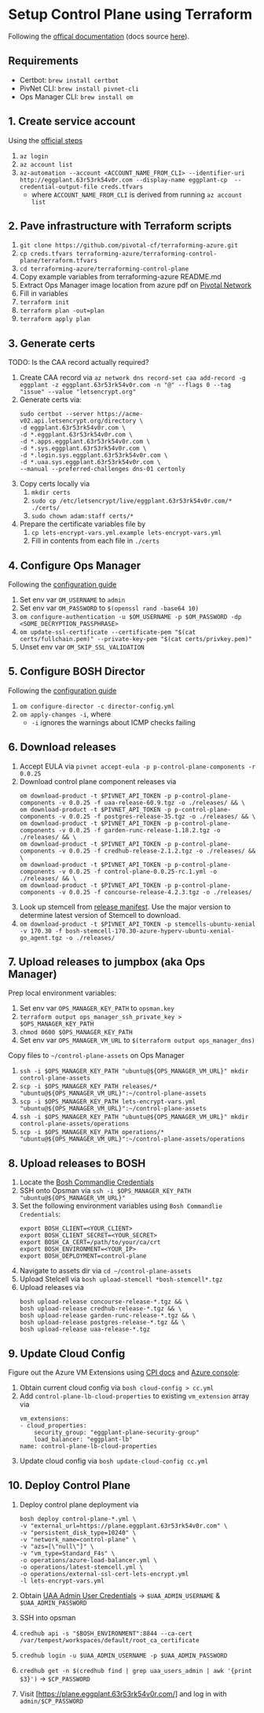 # Setup Control Plane using Terraform

Following the [offical documentation](https://control-plane-docs.cfapps.io/guide.html) (docs source [here](https://github.com/pivotal/control-plane-docs/)).

## Requirements

- Certbot: `brew install certbot`
- PivNet CLI: `brew install pivnet-cli`
- Ops Manager CLI: `brew install om`

## 1. Create service account

Using the [official steps](https://github.com/genevieve/az-automation)

1. `az login`
1. `az account list`
1. `az-automation --account <ACCOUNT_NAME_FROM_CLI> --identifier-uri http://eggplant.63r53rk54v0r.com --display-name eggplant-cp  --credential-output-file creds.tfvars`
    - where `ACCOUNT_NAME_FROM_CLI` is derived from running `az account list`

## 2. Pave infrastructure with Terraform scripts

1. `git clone https://github.com/pivotal-cf/terraforming-azure.git`
1. `cp creds.tfvars terraforming-azure/terraforming-control-plane/terraform.tfvars`
1. `cd terraforming-azure/terraforming-control-plane`
1. Copy example variables from terraforming-azure README.md
1. Extract Ops Manager image location from azure pdf on [Pivotal Network](https://network.pivotal.io/products/ops-manager/)
1. Fill in variables
1. `terraform init`
1. `terraform plan -out=plan`
1. `terraform apply plan`

## 3. Generate certs

TODO: Is the CAA record actually required?

1. Create CAA record via `az network dns record-set caa add-record -g eggplant -z eggplant.63r53rk54v0r.com -n "@" --flags 0 --tag "issue" --value "letsencrypt.org"`
1. Generate certs via:
    ```
    sudo certbot --server https://acme-v02.api.letsencrypt.org/directory \
    -d eggplant.63r53rk54v0r.com \
    -d *.eggplant.63r53rk54v0r.com \
    -d *.apps.eggplant.63r53rk54v0r.com \
    -d *.sys.eggplant.63r53rk54v0r.com \
    -d *.login.sys.eggplant.63r53rk54v0r.com \
    -d *.uaa.sys.eggplant.63r53rk54v0r.com \
    --manual --preferred-challenges dns-01 certonly
    ```
1. Copy certs locally via
    1. `mkdir certs`
    1. `sudo cp /etc/letsencrypt/live/eggplant.63r53rk54v0r.com/* ./certs/`
    1. `sudo chown adam:staff certs/*`
1. Prepare the certificate variables file by
    1. `cp lets-encrypt-vars.yml.example lets-encrypt-vars.yml`
    1. Fill in contents from each file in `./certs`

## 4. Configure Ops Manager

Following the [configuration guide](https://docs.pivotal.io/pivotalcf/2-4/om/azure/config-terraform.html)

1. Set env var `OM_USERNAME` to `admin`
1. Set env var `OM_PASSWORD` to `$(openssl rand -base64 10)`
1. `om configure-authentication -u $OM_USERNAME -p $OM_PASSWORD -dp <SOME_DECRYPTION_PASSPHRASE>`
1. `om update-ssl-certificate --certificate-pem "$(cat certs/fullchain.pem)" --private-key-pem "$(cat certs/privkey.pem)"`
1. Unset env var `OM_SKIP_SSL_VALIDATION`

## 5. Configure BOSH Director

Following the [configuration guide](https://docs.pivotal.io/pivotalcf/2-4/om/azure/config-terraform.html)

1. `om configure-director -c director-config.yml`
1. `om apply-changes -i`, where
    - `-i` ignores the warnings about ICMP checks failing

## 6. Download releases

1. Accept EULA via `pivnet accept-eula -p p-control-plane-components -r 0.0.25`
1. Download control plane component releases via 
    ```
    om download-product -t $PIVNET_API_TOKEN -p p-control-plane-components -v 0.0.25 -f uaa-release-60.9.tgz -o ./releases/ && \
    om download-product -t $PIVNET_API_TOKEN -p p-control-plane-components -v 0.0.25 -f postgres-release-35.tgz -o ./releases/ && \
    om download-product -t $PIVNET_API_TOKEN -p p-control-plane-components -v 0.0.25 -f garden-runc-release-1.18.2.tgz -o ./releases/ && \
    om download-product -t $PIVNET_API_TOKEN -p p-control-plane-components -v 0.0.25 -f credhub-release-2.1.2.tgz -o ./releases/ && \
    om download-product -t $PIVNET_API_TOKEN -p p-control-plane-components -v 0.0.25 -f control-plane-0.0.25-rc.1.yml -o ./releases/ && \
    om download-product -t $PIVNET_API_TOKEN -p p-control-plane-components -v 0.0.25 -f concourse-release-4.2.3.tgz -o ./releases/
    ```
1. Look up stemcell from [release manifest](https://network.pivotal.io/products/p-control-plane-components/). Use the major version to determine latest version of Stemcell to download.
1. `om download-product -t $PIVNET_API_TOKEN -p stemcells-ubuntu-xenial -v 170.30 -f bosh-stemcell-170.30-azure-hyperv-ubuntu-xenial-go_agent.tgz -o ./releases/`

## 7. Upload releases to jumpbox (aka Ops Manager)

Prep local environment variables:
1. Set env var `OPS_MANAGER_KEY_PATH` to `opsman.key`
1. `terraform output ops_manager_ssh_private_key > $OPS_MANAGER_KEY_PATH`
1. `chmod 0600 $OPS_MANAGER_KEY_PATH`
1. Set env var `OPS_MANAGER_VM_URL` to `$(terraform output ops_manager_dns)`

Copy files to `~/control-plane-assets` on Ops Manager
1. `ssh -i $OPS_MANAGER_KEY_PATH "ubuntu@${OPS_MANAGER_VM_URL}" mkdir control-plane-assets`
1. `scp -i $OPS_MANAGER_KEY_PATH releases/* "ubuntu@${OPS_MANAGER_VM_URL}":~/control-plane-assets`
1. `scp -i $OPS_MANAGER_KEY_PATH lets-encrypt-vars.yml "ubuntu@${OPS_MANAGER_VM_URL}":~/control-plane-assets`
1. `ssh -i $OPS_MANAGER_KEY_PATH "ubuntu@${OPS_MANAGER_VM_URL}" mkdir control-plane-assets/operations`
1. `scp -i $OPS_MANAGER_KEY_PATH operations/* "ubuntu@${OPS_MANAGER_VM_URL}":~/control-plane-assets/operations`

## 8. Upload releases to BOSH

1. Locate the [Bosh Commandlie Credentials](https://pcf.eggplant.63r53rk54v0r.com/api/v0/deployed/director/credentials/bosh_commandline_credentials)
1. SSH onto Opsman via `ssh -i $OPS_MANAGER_KEY_PATH "ubuntu@${OPS_MANAGER_VM_URL}"`
1. Set the following environment variables using `Bosh Commandlie Credentials`:
    ```
    export BOSH_CLIENT=<YOUR_CLIENT>
    export BOSH_CLIENT_SECRET=<YOUR_SECRET>
    export BOSH_CA_CERT=/path/to/your/ca/crt
    export BOSH_ENVIRONMENT=<YOUR_IP>
    export BOSH_DEPLOYMENT=control-plane
    ```
1. Navigate to assets dir via `cd ~/control-plane-assets`
1. Upload Stelcell via `bosh upload-stemcell *bosh-stemcell*.tgz`
1. Upload releases via
    ```
    bosh upload-release concourse-release-*.tgz && \
    bosh upload-release credhub-release-*.tgz && \
    bosh upload-release garden-runc-release-*.tgz && \
    bosh upload-release postgres-release-*.tgz && \
    bosh upload-release uaa-release-*.tgz
    ```

## 9. Update Cloud Config

Figure out the Azure VM Extensions using [CPI docs](https://bosh.io/docs/azure-cpi/) and [Azure console](https://portal.azure.com/#blade/HubsExtension/Resources/resourceType/Microsoft.Network%2FNetworkSecurityGroups):

1. Obtain current cloud config via `bosh cloud-config > cc.yml`
1. Add `control-plane-lb-cloud-properties` to existing `vm_extension` array via 
    ```
    vm_extensions:
    - cloud_properties:
        security_group: "eggplant-plane-security-group"
        load_balancer: "eggplant-lb"
    name: control-plane-lb-cloud-properties
    ```
1. Update cloud config via `bosh update-cloud-config cc.yml`

## 10. Deploy Control Plane

1. Deploy control plane deployment via
    ```
    bosh deploy control-plane-*.yml \
    -v "external_url=https://plane.eggplant.63r53rk54v0r.com" \
    -v "persistent_disk_type=10240" \
    -v "network_name=control-plane" \
    -v "azs=[\"null\"]" \
    -v "vm_type=Standard_F4s" \
    -o operations/azure-load-balancer.yml \
    -o operations/latest-stemcell.yml \
    -o operations/external-ssl-cert-lets-encrypt.yml
    -l lets-encrypt-vars.yml
    ```
1. Obtain [UAA Admin User Credentials](https://pcf.eggplant.63r53rk54v0r.com/api/v0/deployed/director/credentials/uaa_admin_user_credentials) -> `$UAA_ADMIN_USERNAME` & `$UAA_ADMIN_PASSWORD`
1. SSH into opsman
1. `credhub api -s "$BOSH_ENVIRONMENT":8844 --ca-cert /var/tempest/workspaces/default/root_ca_certificate`
1. `credhub login -u $UAA_ADMIN_USERNAME -p $UAA_ADMIN_PASSWORD`
1. `credhub get -n $(credhub find | grep uaa_users_admin | awk '{print $3}')` -> `$CP_PASSWORD`

1. Visit [https://plane.eggplant.63r53rk54v0r.com/] and log in with `admin/$CP_PASSWORD`

